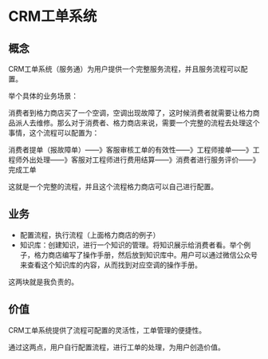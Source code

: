 # CRM工单系统



## 概念

CRM工单系统（服务通）为用户提供一个完整服务流程，并且服务流程可以配置。



举个具体的业务场景：

消费者到格力商店买了一个空调，空调出现故障了，这时候消费者就需要让格力商品派人去维修。那么对于消费者、格力商店来说，需要一个完整的流程去处理这个事情，这个流程可以配置为：



消费者提单（报故障单）——》客服审核工单的有效性——》工程师接单——》工程师外出处理——》客服对工程师进行费用结算——》消费者进行服务评价——》完成工单



这就是一个完整的流程，并且这个流程格力商店可以自己进行配置。



## 业务

- 配置流程，执行流程（上面格力商店的例子）
- 知识库：创建知识，进行一个知识的管理。将知识展示给消费者看。举个例子，格力商店编写了操作手册，然后放到知识库中。用户可以通过微信公众号来查看这个知识库的内容，从而找到对应空调的操作手册。

这两块就是我负责的。



## 价值

CRM工单系统提供了流程可配置的灵活性，工单管理的便捷性。

通过这两点，用户自行配置流程，进行工单的处理，为用户创造价值。













